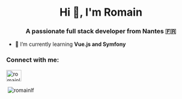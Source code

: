 <h1 align="center">Hi 👋, I'm Romain</h1>
<h3 align="center">A passionate full stack developer from Nantes 🇫🇷</h3>

- 🌱 I’m currently learning **Vue.js and Symfony**

<h3 align="left">Connect with me:</h3>
<p align="left">
<a href="https://linkedin.com/in/romainlf" target="blank"><img align="center" src="https://raw.githubusercontent.com/rahuldkjain/github-profile-readme-generator/master/src/images/icons/Social/linked-in-alt.svg" alt="romainlf" height="30" width="40" /></a>
</p>

<p>&nbsp;<img align="center" src="https://github-readme-stats.vercel.app/api/top-langs/?username=romainlf&theme=blue-green" alt="romainlf" /></p>
